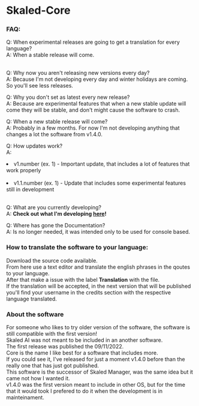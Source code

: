 # Skaled-Core
<h3>FAQ:</h3>
Q: When experimental releases are going to get a translation for every language? <br>
A: When a stable release will come. <br> <br>

Q: Why now you aren't releasing new versions every day? <br>
A: Because I'm not developing every day and winter holidays are coming. So you'll see less releases.

Q: Why you don't set as latest every new release? <br>
A: Because are experimental features that when a new stable update will come they will be stable, and don't might cause the software to crash.

Q: When a new stable release will come? <br>
A: Probably in a few months. For now I'm not developing anything that changes a lot the software from v1.4.0.<br>

Q: How updates work? <br>
A:
 <li>v1.number (ex. 1) - Important update, that includes a lot of features that work properly</li> <br>
 <li>v1.1.number (ex. 1) - Update that includes some experimental features still in development</li> <br>

Q: What are you currently developing? <br>
A: <b>Check out what I'm developing [here](https://trello.com/b/08H6V1DG/skaled-core)! </b>

Q: Where has gone the Documentation?<br>
A: Is no longer needed, it was intended only to be used for console based.



<h3>How to translate the software to your language: </h3>
Download the source code available. <br>
From here use a text editor and translate the english phrases in the qoutes to your language. <br>
After that make a issue with the label <b>Translation</b> with the file. <br>
If the translation will be accepted, in the next version that will be published you'll find your username in the credits section with the respective language translated.

<h3>About the software</h3>
For someone who likes to try older version of the software, the software is still compatible with the first version! <br>
Skaled AI was not meant to be included in an another software. <br>
The first release was published the 09/11/2022. <br>
Core is the name I like best for a software that includes more. <br>
If you could see it, I've released for just a moment v1.4.0 before than the really one that has just got published. <br>
This software is the successor of Skaled Manager, was the same idea but it came not how I wanted it. <br>
v1.4.0 was the first version meant to include in other OS, but for the time that it would took I prefered to do it when the development is in mainteinament.
